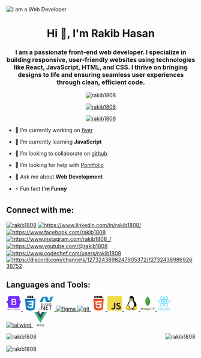 ![I am a Web Developer](https://pbs.twimg.com/profile_images/1743962470828605440/Ilj9_-P1_400x400.jpg)

<h1 align="center">Hi 👋, I'm Rakib Hasan</h1> 
<h3 align="center">I am a passionate front-end web developer. I specialize in building responsive, user-friendly websites using technologies like React, JavaScript, HTML, and CSS. I thrive on bringing designs to life and ensuring seamless user experiences through clean, efficient code.</h3>

<p align="center"> <img src="https://komarev.com/ghpvc/?username=rakib1808&label=Profile%20views&color=0e75b6&style=flat" alt="rakib1808" /> </p>

<p align="center"> <a href="https://github.com/ryo-ma/github-profile-trophy"><img src="https://github-profile-trophy.vercel.app/?username=rakib1808" alt="rakib1808" /></a> </p>

<p align="center"> <a href="https://twitter.com/rakib1808" target="blank"><img src="https://img.shields.io/twitter/follow/rakib1808?logo=twitter&style=for-the-badge" alt="rakib1808" /></a> </p>

- 🔭 I’m currently working on [fiver](https://www.fiverr.com/rakibhasan1808)

- 🌱 I’m currently learning **JavaScript**

- 👯 I’m looking to collaborate on [github](https://github.com/rakib1808)

- 🤝 I’m looking for help with [Porrtfolio](https://rakib1808.github.io/webdeveloper-porttfolio/)

- 💬 Ask me about **Web Development**

- ⚡ Fun fact **I'm Funny**

<h2 align="left">Connect with me:</h2>
<p align="left">
<a href="https://twitter.com/rakib1808" target="blank"><img align="center" src="https://raw.githubusercontent.com/rahuldkjain/github-profile-readme-generator/master/src/images/icons/Social/twitter.svg" alt="rakib1808" height="30" width="40" /></a>
<a href="https://linkedin.com/in/https://www.linkedin.com/in/rakib1808/" target="blank"><img align="center" src="https://raw.githubusercontent.com/rahuldkjain/github-profile-readme-generator/master/src/images/icons/Social/linked-in-alt.svg" alt="https://www.linkedin.com/in/rakib1808/" height="30" width="40" /></a>
<a href="https://fb.com/https://www.facebook.com/rakib1808" target="blank"><img align="center" src="https://raw.githubusercontent.com/rahuldkjain/github-profile-readme-generator/master/src/images/icons/Social/facebook.svg" alt="https://www.facebook.com/rakib1808" height="30" width="40" /></a>
<a href="https://instagram.com/https://www.instagram.com/rakib1808_/" target="blank"><img align="center" src="https://raw.githubusercontent.com/rahuldkjain/github-profile-readme-generator/master/src/images/icons/Social/instagram.svg" alt="https://www.instagram.com/rakib1808_/" height="30" width="40" /></a>
<a href="https://www.youtube.com/c/https://www.youtube.com/@rakib1808" target="blank"><img align="center" src="https://raw.githubusercontent.com/rahuldkjain/github-profile-readme-generator/master/src/images/icons/Social/youtube.svg" alt="https://www.youtube.com/@rakib1808" height="30" width="40" /></a>
<a href="https://www.codechef.com/users/https://www.codechef.com/users/rakib1808" target="blank"><img align="center" src="https://cdn.jsdelivr.net/npm/simple-icons@3.1.0/icons/codechef.svg" alt="https://www.codechef.com/users/rakib1808" height="30" width="40" /></a>
<a href="https://discord.gg/https://discord.com/channels/1273243898247905372/1273243898692636752" target="blank"><img align="center" src="https://raw.githubusercontent.com/rahuldkjain/github-profile-readme-generator/master/src/images/icons/Social/discord.svg" alt="https://discord.com/channels/1273243898247905372/1273243898692636752" height="30" width="40" /></a>
</p>


<h2 align="left">Languages and Tools:</h2>
<p align="left"> <a href="https://getbootstrap.com" target="_blank" rel="noreferrer"> <img src="https://raw.githubusercontent.com/devicons/devicon/master/icons/bootstrap/bootstrap-plain-wordmark.svg" alt="bootstrap" width="40" height="40"/> </a> <a href="https://www.w3schools.com/css/" target="_blank" rel="noreferrer"> <img src="https://raw.githubusercontent.com/devicons/devicon/master/icons/css3/css3-original-wordmark.svg" alt="css3" width="40" height="40"/> </a> <a href="https://dotnet.microsoft.com/" target="_blank" rel="noreferrer"> <img src="https://raw.githubusercontent.com/devicons/devicon/master/icons/dot-net/dot-net-original-wordmark.svg" alt="dotnet" width="40" height="40"/> </a> <a href="https://www.figma.com/" target="_blank" rel="noreferrer"> <img src="https://www.vectorlogo.zone/logos/figma/figma-icon.svg" alt="figma" width="40" height="40"/> </a> <a href="https://git-scm.com/" target="_blank" rel="noreferrer"> <img src="https://www.vectorlogo.zone/logos/git-scm/git-scm-icon.svg" alt="git" width="40" height="40"/> </a> <a href="https://www.w3.org/html/" target="_blank" rel="noreferrer"> <img src="https://raw.githubusercontent.com/devicons/devicon/master/icons/html5/html5-original-wordmark.svg" alt="html5" width="40" height="40"/> </a> <a href="https://developer.mozilla.org/en-US/docs/Web/JavaScript" target="_blank" rel="noreferrer"> <img src="https://raw.githubusercontent.com/devicons/devicon/master/icons/javascript/javascript-original.svg" alt="javascript" width="40" height="40"/> </a> <a href="https://www.linux.org/" target="_blank" rel="noreferrer"> <img src="https://raw.githubusercontent.com/devicons/devicon/master/icons/linux/linux-original.svg" alt="linux" width="40" height="40"/> </a> <a href="https://www.mongodb.com/" target="_blank" rel="noreferrer"> <img src="https://raw.githubusercontent.com/devicons/devicon/master/icons/mongodb/mongodb-original-wordmark.svg" alt="mongodb" width="40" height="40"/> </a> <a href="https://reactjs.org/" target="_blank" rel="noreferrer"> <img src="https://raw.githubusercontent.com/devicons/devicon/master/icons/react/react-original-wordmark.svg" alt="react" width="40" height="40"/> </a> <a href="https://tailwindcss.com/" target="_blank" rel="noreferrer"> <img src="https://www.vectorlogo.zone/logos/tailwindcss/tailwindcss-icon.svg" alt="tailwind" width="40" height="40"/> </a> <a href="https://vuejs.org/" target="_blank" rel="noreferrer"> <img src="https://raw.githubusercontent.com/devicons/devicon/master/icons/vuejs/vuejs-original-wordmark.svg" alt="vuejs" width="40" height="40"/> </a> </p>

<p><img align="left" src="https://github-readme-stats.vercel.app/api/top-langs?username=rakib1808&show_icons=true&locale=en&layout=compact" alt="rakib1808" /></p>

<p>&nbsp;<img align="right" src="https://github-readme-stats.vercel.app/api?username=rakib1808&show_icons=true&locale=en" alt="rakib1808" /></p>

<p><img align="center" src="https://github-readme-streak-stats.herokuapp.com/?user=rakib1808&" alt="rakib1808" /></p>
